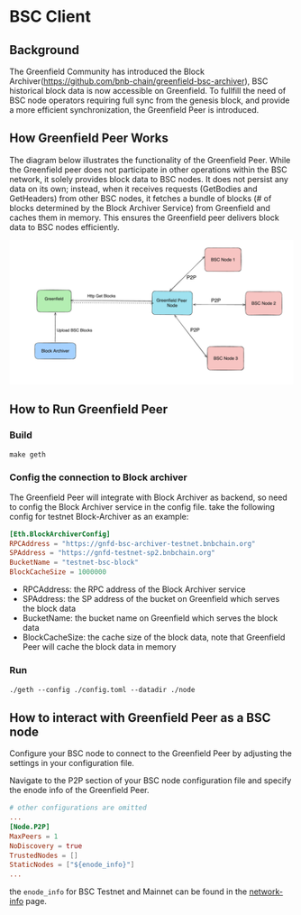 # BSC Client

## Background

The Greenfield Community has introduced the Block Archiver(https://github.com/bnb-chain/greenfield-bsc-archiver),
BSC historical block data is now accessible on Greenfield. To fullfill the need of BSC node operators requiring full sync from the genesis block,
and provide a more efficient synchronization, the Greenfield Peer is introduced.

## How Greenfield Peer Works

The diagram below illustrates the functionality of the Greenfield Peer. While the Greenfield peer does not participate in
other operations within the BSC network, it solely provides block data to BSC nodes. It does not persist any data on its own;
instead, when it receives requests (GetBodies and GetHeaders) from other BSC nodes, it fetches a bundle of blocks (# of blocks determined
by the Block Archiver Service) from Greenfield and caches them in memory. This ensures the Greenfield peer delivers block data
to BSC nodes efficiently.

![gnfd peer](/resource/greenfield-peer.png)

## How to Run Greenfield Peer

### Build

```shell
make geth
```

### Config the connection to Block archiver

The Greenfield Peer will integrate with Block Archiver as backend, so need to config the Block Archiver service in the config file.
take the following config for testnet Block-Archiver as an example:

```toml
[Eth.BlockArchiverConfig]
RPCAddress = "https://gnfd-bsc-archiver-testnet.bnbchain.org"
SPAddress = "https://gnfd-testnet-sp2.bnbchain.org"
BucketName = "testnet-bsc-block"
BlockCacheSize = 1000000
```

- RPCAddress: the RPC address of the Block Archiver service
- SPAddress: the SP address of the bucket on Greenfield which serves the block data
- BucketName: the bucket name on Greenfield which serves the block data
- BlockCacheSize: the cache size of the block data, note that Greenfield Peer will cache the block data in memory

### Run

```shell
./geth --config ./config.toml --datadir ./node
```

## How to interact with Greenfield Peer as a BSC node

Configure your BSC node to connect to the Greenfield Peer by adjusting the settings in your configuration file.

Navigate to the P2P section of your BSC node configuration file and specify the enode info of the Greenfield Peer.

```toml
# other configurations are omitted
...
[Node.P2P]
MaxPeers = 1
NoDiscovery = true
TrustedNodes = []
StaticNodes = ["${enode_info}"]
...
```

the `enode_info` for BSC Testnet and Mainnet can be found in the [network-info](https://docs.bnbchain.org/bnb-greenfield/for-developers/data-archive/greenfield-peer) page.


